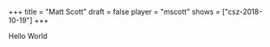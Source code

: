 +++
title = "Matt Scott"
draft = false
player = "mscott"
shows = ["csz-2018-10-19"]
+++

Hello World
